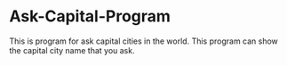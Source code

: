 # Ask-Capital-Program
This is program for ask capital cities in the world. This program can show the capital city name that you ask.
